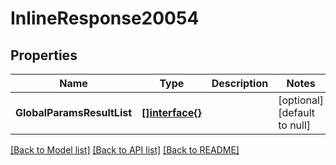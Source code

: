 # InlineResponse20054

## Properties
Name | Type | Description | Notes
------------ | ------------- | ------------- | -------------
**GlobalParamsResultList** | [**[]interface{}**](interface{}.md) |  | [optional] [default to null]

[[Back to Model list]](../README.md#documentation-for-models) [[Back to API list]](../README.md#documentation-for-api-endpoints) [[Back to README]](../README.md)

